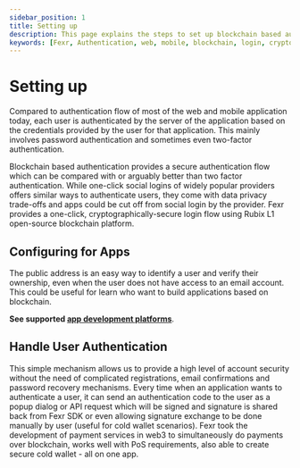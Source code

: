 ```yaml
---
sidebar_position: 1
title: Setting up
description: This page explains the steps to set up blockchain based authentication.
keywords: [Fexr, Authentication, web, mobile, blockchain, login, cryptographically, secure, platform]
---
```


# Setting up

Compared to authentication flow of most of the web and mobile application today, each user is authenticated by the server of the application based on the credentials provided by the user for that application. This mainly involves password authentication and sometimes even two-factor authentication.

Blockchain based authentication provides a secure authentication flow which can be compared with or arguably better than two factor authentication. While one-click social logins of widely popular providers offers similar ways to authenticate users, they come with data privacy trade-offs and apps could be cut off from social login by the provider. Fexr provides a one-click, cryptographically-secure login flow using Rubix L1 open-source blockchain platform.

## Configuring for Apps

The public address is an easy way to identify a user and verify their ownership, even when the user does not have access to an email account. This could be useful for learn who want to build applications based on blockchain.

**See supported [app development platforms](/learn/rpcs/platforms)**.

## Handle User Authentication

This simple mechanism allows us to provide a high level of account security without the need of complicated registrations, email confirmations and password recovery mechanisms. Every time when an application wants to authenticate a user, it can send an authentication code to the user as a popup dialog or API request which will be signed and signature is shared back from Fexr SDK or even allowing signature exchange to be done manually by user (useful for cold wallet scenarios). Fexr took the development of payment services in web3 to simultaneously do payments over blockchain, works well with PoS requirements, also able to create secure cold wallet -  all on one app.
